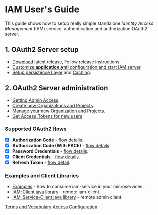 # IAM User's Guide
This guide shows how to setup really simple standalone *Identity Access Management* (IAM) service, 
authentication and authorization OAuth2 server.

## 1. OAuth2 Server setup
* [Download](https://github.com/jveverka/iam-service/releases/) latest release, Follow release instructions. 
* [Customize __application.yml__ configuration and start IAM server](01a-standalone-server-config.md).
* [Setup persistence Layer](01b_setup-persitence-layer.md) and [Caching](01c_setup-cache-layer.md).

## 2. OAuth2 Server administration
* [Getting Admin Access](02a-get-admin-access-token.md).
* [Create new Organizations and Projects](02b-create-organization-with-admin.md).
* [Manage your new Organization and Projects](02c-manage-organization-and-projects.md).
* [Get Access_Tokens for new users](02d-getting-access-tokens-for-new-users.md)

### Supported OAuth2 flows
* [x] __Authorization Code__ - [flow details](../oauth2/131_authorization-code-flow.md).
* [x] __Authorization Code (With PKCE)__ - [flow details](../oauth2/131_authorization-code-flow.md).
* [x] __Password Credentials__ - [flow details](../oauth2/133_password-credentials-flow.md).
* [x] __Client Credentials__ - [flow details](../oauth2/134_client-credentials-flow.md).
* [x] __Refresh Token__ - [flow detail](../oauth2/15_refresh-tokens-flow.md).

### Examples and Client Libraries
* [Examples](../../iam-examples) - how to consume iam-service in your microservices.
* [IAM-Client java library](../../iam-common/iam-client) - remote iam-client.
* [IAM-Service-Client java library](../../iam-common/iam-service-client) - remote admin client.

[Terms and Vocabulary](Terms-and-Vocabulary.md)
[Access Configuration](Default-Access-Configuration.md)
